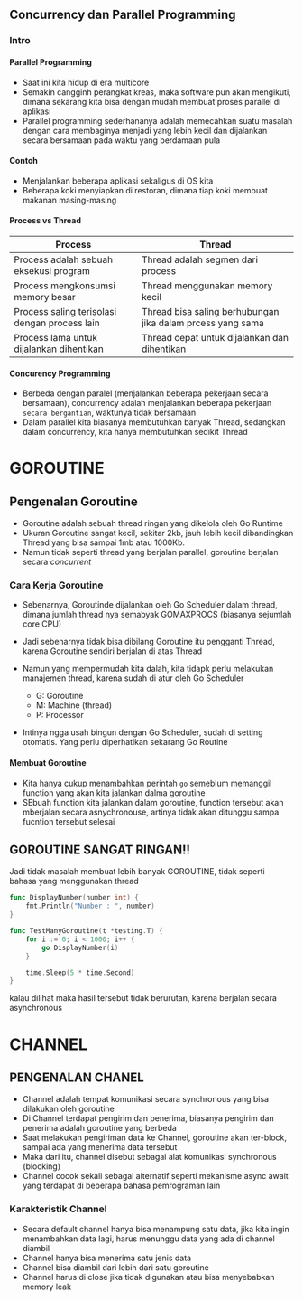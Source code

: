 ## Concurrency dan Parallel Programming

### Intro

#### Parallel Programming

- Saat ini kita hidup di era multicore
- Semakin cangginh perangkat kreas, maka software pun akan mengikuti, dimana sekarang kita bisa dengan mudah membuat proses parallel di aplikasi
- Parallel programming sederhananya adalah memecahkan suatu masalah dengan cara membaginya menjadi yang lebih kecil dan dijalankan secara bersamaan pada waktu yang berdamaan pula

#### Contoh

- Menjalankan beberapa aplikasi sekaligus di OS kita
- Beberapa koki menyiapkan di restoran, dimana tiap koki membuat makanan masing-masing

#### Process vs Thread

| Process                                       | Thread                                                     |
| --------------------------------------------- | ---------------------------------------------------------- |
| Process adalah sebuah eksekusi program        | Thread adalah segmen dari process                          |
| Process mengkonsumsi memory besar             | Thread menggunakan memory kecil                            |
| Process saling terisolasi dengan process lain | Thread bisa saling berhubungan jika dalam prcess yang sama |
| Process lama untuk dijalankan dihentikan      | Thread cepat untuk dijalankan dan dihentikan               |

#### Concurency Programming
* Berbeda dengan paralel (menjalankan beberapa pekerjaan secara bersamaan), concurrency adalah menjalankan beberapa pekerjaan `secara bergantian`, waktunya tidak bersamaan
* Dalam parallel kita biasanya membutuhkan banyak Thread, sedangkan dalam concurrency, kita hanya membutuhkan sedikit Thread


# GOROUTINE
## Pengenalan Goroutine
* Goroutine adalah sebuah thread ringan yang dikelola oleh Go Runtime
* Ukuran Goroutine sangat kecil, sekitar 2kb, jauh lebih kecil dibandingkan Thread yang bisa sampai 1mb atau 1000Kb.
* Namun tidak seperti thread yang berjalan parallel, goroutine berjalan secara *concurrent*

### Cara Kerja Goroutine
* Sebenarnya, Goroutinde dijalankan oleh Go Scheduler dalam thread, dimana jumlah thread nya semabyak GOMAXPROCS (biasanya sejumlah core CPU)
* Jadi sebenarnya tidak bisa dibilang Goroutine itu pengganti Thread, karena Goroutine sendiri berjalan di atas Thread
* Namun yang mempermudah kita dalah, kita tidapk perlu melakukan manajemen thread, karena sudah di atur oleh Go Scheduler

  *  G: Goroutine
  *  M: Machine (thread)
  *  P: Processor

* Intinya ngga usah bingun dengan Go Scheduler, sudah di setting otomatis. Yang perlu diperhatikan sekarang Go Routine

#### Membuat Goroutine
* Kita hanya cukup menambahkan perintah `go` semeblum memanggil function yang akan kita jalankan dalma goroutine
* SEbuah function kita jalankan dalam goroutine, function tersebut akan mberjalan secara asnychronouse, artinya tidak akan ditunggu sampa fucntion tersebut selesai

## GOROUTINE SANGAT RINGAN!!

Jadi tidak masalah membuat lebih banyak GOROUTINE, tidak seperti bahasa yang menggunakan thread

```go
func DisplayNumber(number int) {
	fmt.Println("Number : ", number)
}

func TestManyGoroutine(t *testing.T) {
	for i := 0; i < 1000; i++ {
		go DisplayNumber(i)
	}

	time.Sleep(5 * time.Second)
}
```

kalau dilihat maka hasil tersebut tidak berurutan, karena berjalan secara asynchronous

# CHANNEL

## PENGENALAN CHANEL
* Channel adalah tempat komunikasi secara synchronous yang bisa dilakukan oleh goroutine
* Di Channel terdapat pengirim dan penerima, biasanya pengirim dan penerima adalah goroutine yang berbeda
* Saat melakukan pengiriman data ke Channel, goroutine akan ter-block, sampai ada yang menerima data tersebut
* Maka dari itu, channel disebut sebagai alat komunikasi synchronous (blocking)
* Channel cocok sekali sebagai alternatif seperti mekanisme async await yang terdapat di beberapa bahasa pemrograman lain

### Karakteristik Channel
* Secara default channel hanya bisa menampung satu data, jika kita ingin menambahkan data lagi, harus menunggu data yang ada di channel diambil
* Channel hanya bisa menerima satu jenis data
* Channel bisa diambil dari lebih dari satu goroutine
* Channel harus di close jika tidak digunakan atau bisa menyebabkan memory leak